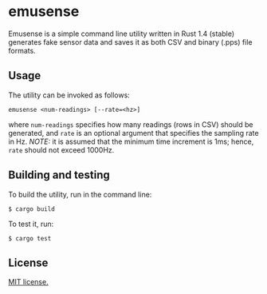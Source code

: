 # emusense

Emusense is a simple command line utility written in Rust 1.4 (stable)
generates fake sensor data and saves it as both CSV and binary (.pps) file
formats.

## Usage

The utility can be invoked as follows:

```
emusense <num-readings> [--rate=<hz>]
```

where `num-readings` specifies how many readings (rows in CSV) should be
generated, and `rate` is an optional argument that specifies the sampling rate
in Hz. *NOTE:* it is assumed that the minimum time increment is 1ms; hence,
`rate` should not exceed 1000Hz.

## Building and testing

To build the utility, run in the command line:

```
$ cargo build
```

To test it, run:

```
$ cargo test
```

## License

[MIT license.](LICENSE.md)
